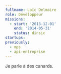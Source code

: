```yaml
---
fullname: Loïc Delmaire
role: Développeur
missions:
  - start: '2013-12-01'
    end: '2014-05-31'
    status: dinsic
startups:
previously:
  - mps
  - api-entreprise
---
```


Je parle à des canards.
